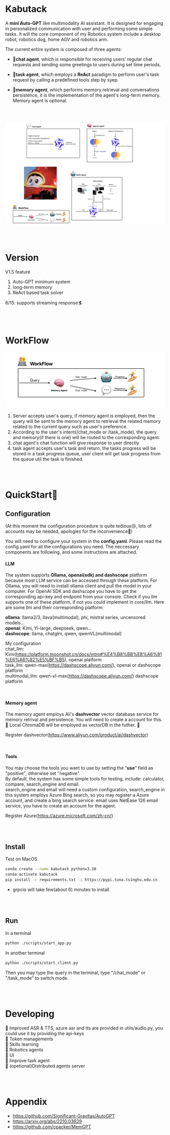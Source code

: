 <p align="center">
  <img src="https://encrypted-tbn0.gstatic.com/images?q=tbn:ANd9GcSa6S51SXST3oV9KNBNxmjPpss_1V99dfYEGg&s" alt="" title="Logo">
</p>


# Kabutack

A **mini Auto-GPT** like multimodality AI assistant. It is designed for engaging in personalized communication with user and performing some simple tasks. It will the core component of my Robotics system include a desktop robot, robotics dog, home AGV and robotics arm.

The current entire system is composed of three agents: 
* 💬**chat agent**, which is responsible for receiving users' regular chat requests and sending some greetings to users during set time periods. 

* 🤖**task agent**, which employs a **ReAct** paradigm to perform user's task request by calling a predefined tools step by syep. 

* 🧠**memory agent**, which performs memory retrieval and conversations persistence, it is the implementation of the agent's long-term memory. Memory agent is optional.

<br>
<br>

![workflow](assets/architecture.png) 

<br>
<br>

# Version
V1.5 feature
1. Auto-GPT minimum system
2. long-term memory
3. ReAct based task solver

6/15: supports streaming response🏄


<br>
<br>

# WorkFlow
![workflow](assets/workflow.png)  

1. Server accepts user's query, if memory agent is employed, then the query will be sent to the memory agent to retrieval the related memory related to the current query such as user's preference.
2. According to the user's intent(/chat_mode or /task_mode), the query and memory(if there is one) will be routed to the corresponding agent.
3. chat agent's chat function will give response to user directly
4. task agent accepts user's task and return, the tasks progress will be stored in a task progress queue, user client will get task progress from the queue util the task is finished.

<br>
<br>

# QuickStart🚀
## Configuration
(At this moment the configuration procedure is quite tedious😢, lots of accounts may be needed, apologies for the inconvenience🙏)

You will need to configure your system in the **config.yaml**. Please read the config.yaml for all the configurations you need. The neccessary components are following, and some instructions are attached.

#### LLM
The system supports **Ollama, openai(sdk) and dashscope** platform because most LLM service can be accessed through these platform. For Ollama, you will need to install ollama client and pull the model in your computer. For OpenAI SDK and dashscope you have to get the corresponding api-key and endpoint from your console. Check if you llm supports one of these platform, if not you could implement in core/llm. Here are some llm and their corresponding platform:  

**ollama**: llama2/3, llava(multimodal), phi, mistral series, uncensored models... <br>
**openai**: Kimi, Yi-large, deepseek, qwen... <br>
**dashscope**: llama, chatglm, qwen, qwenVL(multimodal)

My configuration  
chat_llm: Kimi(https://platform.moonshot.cn/docs/intro#%E4%B8%BB%E8%A6%81%E6%A6%82%E5%BF%B5), openai platform  
task_llm: qwen-max(https://dashscope.aliyun.com/), openai or dashscope platform  
multimodal_llm: qwen-vl-max(https://dashscope.aliyun.com/) dashscope platform

<br>

#### Memory agent
The memory agent employs Ali's **dashvector** vector database service for memory retrival and persistence. You will need to create a account for this.  
🚧 Local ChromaDB will be employed as vectorDB in the futher. 🚧  

Register dashvector(https://www.aliyun.com/product/ai/dashvector)


<br>

#### Tools
You may choose the tools you want to use by setting the “**use**“ field as "positive", otherwise set "negative". <br>
By default, the system has some simple tools for testing, include: calculator, compare, search_engine and email. <br>
search_engine and email will need a custom configuration, search_engine in this system employs Azure Bing search, so you may register a Azure account, and create a bing search service. email uses NetEase 126 email service, you have to create an account for the agent.

Register Azure(https://azure.microsoft.com/zh-cn/)

<br>
<br>

## Install
Test on MacOS
```bash
conda create --name kabutack python=3.10
conda activate kabutack
pip install -r requirements.txt -i https://pypi.tuna.tsinghu.edu.cn
```
* grpcio will take few(about 6) minutes to install


<br>
<br>

## Run
In a terminal
```bash
python ./scripts/start_app.py
```

In another terminal
```bash
python ./scripts/start_client.py
```
Then you may type the query in the terminal,  type "/chat_mode" or "/task_mode" to switch mode.

<br>
<br>

# Developing

🚧 Improved ASR & TTS, azure asr and tts are provided in utils/audio.py, you could use it by providing the api-keys  
🚧 Token managements  
🚧 Skills learning   
🚧 Robotics agents  
🚧 UI  
🚧 Improve task agent  
🚧 (opetional)Distributed agents server

<br>
<br>


# Appendix
* https://github.com/Significant-Gravitas/AutoGPT
* https://arxiv.org/abs/2210.03629
* https://github.com/cpacker/MemGPT